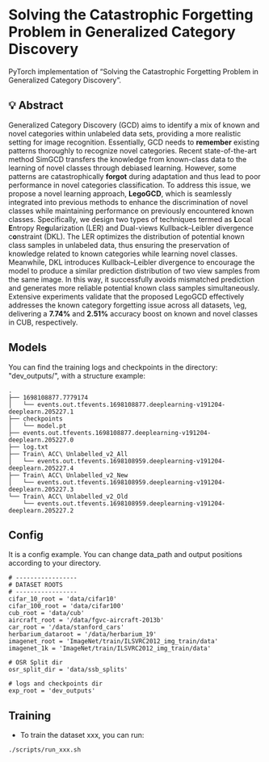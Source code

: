 # Solving the Catastrophic Forgetting Problem in Generalized Category Discovery
PyTorch implementation of “Solving the Catastrophic Forgetting Problem in Generalized Category Discovery”.

## 💡 Abstract
Generalized Category Discovery (GCD) aims to identify a mix of known and novel categories within unlabeled data sets, providing a more realistic setting for image recognition.
Essentially, GCD needs to **remember** existing patterns thoroughly to recognize novel categories.
Recent state-of-the-art method SimGCD transfers the knowledge from known-class data to the learning of novel classes through debiased learning. 
However, some patterns are catastrophically **forgot** during adaptation and thus lead to poor performance in novel categories classification.
To address this issue, we propose a novel learning approach, **LegoGCD**, which is seamlessly integrated into previous methods to enhance the discrimination of novel classes while maintaining performance on previously encountered known classes.
Specifically, we design two types of techniques termed as **L**ocal **E**ntropy Re**g**ularization (LER) and Dual-views Kullback–Leibler divergence c**o**nstraint (DKL).
The LER optimizes the distribution of potential known class samples in unlabeled data, thus ensuring the preservation of knowledge related to known categories while learning novel classes.
Meanwhile, DKL introduces Kullback–Leibler divergence to encourage the model to produce a similar prediction distribution of two view samples from the same image.
In this way, it successfully avoids mismatched prediction and generates more reliable potential known class samples simultaneously.
Extensive experiments validate that the proposed LegoGCD effectively addresses the known category forgetting issue across all datasets, \eg, delivering a **7.74\%** and **2.51%** accuracy boost on known and novel classes in CUB, respectively. 


## Models
You can find the training logs and checkpoints in the directory: "dev_outputs/", with a structure example:
```
.
├── 1698108877.7779174
│   └── events.out.tfevents.1698108877.deeplearning-v191204-deeplearn.205227.1
├── checkpoints
│   └── model.pt
├── events.out.tfevents.1698108877.deeplearning-v191204-deeplearn.205227.0
├── log.txt
├── Train\ ACC\ Unlabelled_v2_All
│   └── events.out.tfevents.1698108959.deeplearning-v191204-deeplearn.205227.4
├── Train\ ACC\ Unlabelled_v2_New
│   └── events.out.tfevents.1698108959.deeplearning-v191204-deeplearn.205227.3
└── Train\ ACC\ Unlabelled_v2_Old
    └── events.out.tfevents.1698108959.deeplearning-v191204-deeplearn.205227.2
```

## Config
It is a config example. You can change data_path and output positions according to your directory.
```
# -----------------
# DATASET ROOTS
# -----------------
cifar_10_root = 'data/cifar10'
cifar_100_root = 'data/cifar100'
cub_root = 'data/cub'
aircraft_root = '/data/fgvc-aircraft-2013b'
car_root = '/data/stanford_cars'
herbarium_dataroot = '/data/herbarium_19'
imagenet_root = 'ImageNet/train/ILSVRC2012_img_train/data'
imagenet_1k = 'ImageNet/train/ILSVRC2012_img_train/data'

# OSR Split dir
osr_split_dir = 'data/ssb_splits'

# logs and checkpoints dir
exp_root = 'dev_outputs'
```

## Training
- To train the dataset xxx, you can run:
```
./scripts/run_xxx.sh
```

